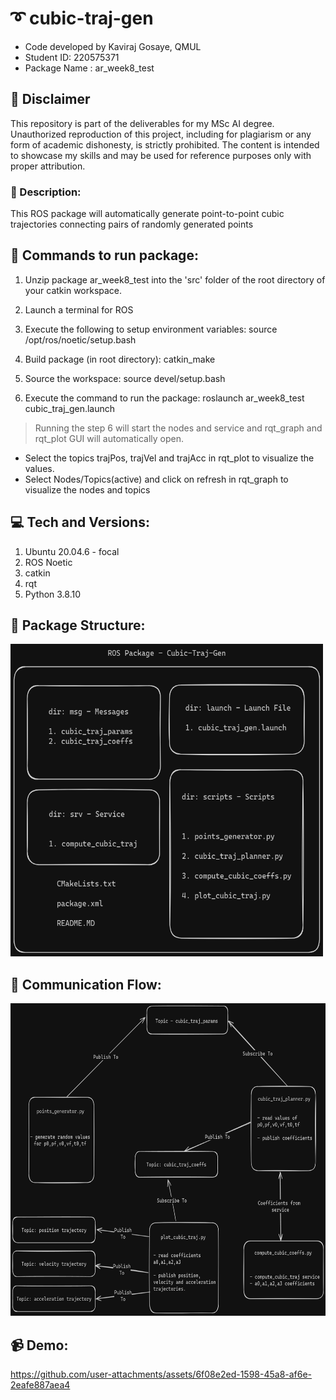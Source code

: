 # :curly_loop: cubic-traj-gen

- Code developed by Kaviraj Gosaye, QMUL
- Student ID: 220575371
- Package Name : ar_week8_test

## :loudspeaker: Disclaimer

This repository is part of the deliverables for my MSc AI degree. Unauthorized reproduction of this project, including for plagiarism or any form of academic dishonesty, is strictly prohibited. The content is intended to showcase my skills and may be used for reference purposes only with proper attribution.

### :scroll: Description: 
This ROS package will automatically generate point-to-point cubic trajectories connecting pairs of randomly generated points

## :running: Commands to run package:

1. Unzip package ar_week8_test into the 'src' folder of the root directory of your catkin workspace.

2. Launch a terminal for ROS

3. Execute the following to setup environment variables: source /opt/ros/noetic/setup.bash

4. Build package (in root directory): catkin_make

5. Source the workspace: source devel/setup.bash

6. Execute the command to run the package: roslaunch ar_week8_test cubic_traj_gen.launch

>Running the step 6 will start the nodes and service and rqt_graph and rqt_plot GUI will automatically open.

- Select the topics trajPos, trajVel and trajAcc in rqt_plot to visualize the values. 
- Select Nodes/Topics(active) and click on refresh in rqt_graph to visualize the nodes and topics

## :computer: Tech and Versions:
1. Ubuntu 20.04.6 - focal
2. ROS Noetic
3. catkin
4. rqt
5. Python 3.8.10

## :open_file_folder: Package Structure:
<img src = './ros-pkg-structure.png' alt='package-structure' width='500' height='500'>

## :electric_plug: Communication Flow:
<img src = './ros-communication-flow.png' alt='package-structure' width='700' height='500'>

## :video_camera: Demo:
https://github.com/user-attachments/assets/6f08e2ed-1598-45a8-af6e-2eafe887aea4
